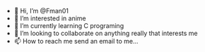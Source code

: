 - 👋 Hi, I’m @Fman01
- 👀 I’m interested in anime
- 🌱 I’m currently learning C programing
- 💞️ I’m looking to collaborate on anything really that interests me
- 📫 How to reach me send an email to me...

<!---
Fman01/Fman01 is a ✨ special ✨ repository because its `README.md` (this file) appears on your GitHub profile.
You can click the Preview link to take a look at your changes.
--->
